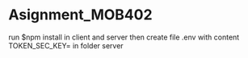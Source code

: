 # Asignment_MOB402
run $npm install in client and server then create file .env with content TOKEN_SEC_KEY=<random character> in folder server
